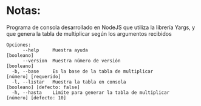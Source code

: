 # Notas:
Programa de consola desarrollado en NodeJS que utiliza la librería Yargs, y que genera la tabla de multiplicar según los argumentos recibidos

```
Opciones:
      --help     Muestra ayuda                                  [booleano]
      --version  Muestra número de versión                      [booleano]
  -b, --base     Es la base de la tabla de multiplicar          [número] [requerido]
  -l, --listar   Muestra la tabla en consola                    [booleano] [defecto: false]
  -h, --hasta    Limite para generar la tabla de multiplicar    [número] [defecto: 10]
```
